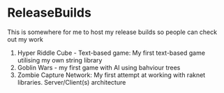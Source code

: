 # ReleaseBuilds
This is somewhere for me to host my release builds so people can check out my work

1) Hyper Riddle Cube - Text-based game: My first text-based game utilising my own string library
2) Goblin Wars - my first game with AI using bahviour trees
3) Zombie Capture Network: My first attempt at working with raknet libraries. Server/Client(s) architecture
